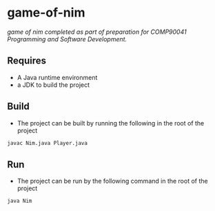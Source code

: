 # game-of-nim
_game of nim completed as part of preparation for COMP90041 Programming and Software Development._

## Requires
 - A Java runtime environment
 - a JDK to build the project
## Build
 - The project can be built by running the following in the root of the project
```sh
javac Nim.java Player.java
```
## Run
 - The project can be run by the following command in the root of the project
```sh
java Nim
```
